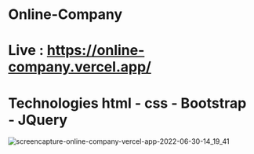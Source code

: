 # Online-Company
# Live : https://online-company.vercel.app/
# Technologies  html - css - Bootstrap - JQuery


![screencapture-online-company-vercel-app-2022-06-30-14_19_41](https://user-images.githubusercontent.com/61599746/176789964-97a0a828-7249-44fd-b29b-4af09d5ea964.jpg)

